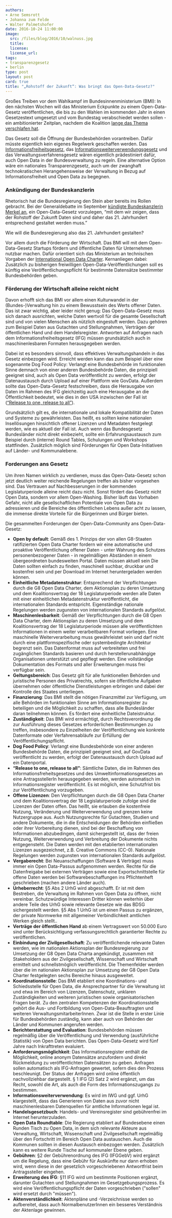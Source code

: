 ```yaml
---
authors: 
- Arne Semsrott
- Johanna zum Felde
- Walter Palmetshofer
date: 2016-10-24 11:00:00
image:
  src: /files/blog/2016/10/walnuss.jpg
  title: 
  license: 
  license_url: 
tags:
- transparenzgesetz
- berlin
type: post
layout: post
card: true
title: "„Rohstoff der Zukunft“: Was bringt das Open-Data-Gesetz?" 
---
```


Großes Treiben vor dem Wahlkampf im Bundesinnenministerium (BMI): In den nächsten Wochen will das Ministerium Eckpunkte zu einem Open-Data-Gesetz veröffentlichen, die bis zu den Wahlen im kommenden Jahr in einen Gesetzestext umgesetzt und vom Bundestag verabschiedet werden sollen - ein ambitionierter Zeitplan, nachdem die Koalition <a href="https://www.bundestag.de/blob/338564/789306eca3d6551de9c9060fd451e614/stellungnahme_heise-data.pdf">lange das Thema verschlafen hat</a>.

Das Gesetz soll die Öffnung der Bundesbehörden vorantreiben. Dafür müsste eigentlich kein eigenes Regelwerk geschaffen werden. Das <a href="https://fragdenstaat.de/hilfe/ifg/">Informationsfreiheitsgesetz</a>, das <a href="https://okfn.de/blog/2015/05/stellungnahme-iwg-bundestag-2015/">Informationsweiterverwendungsgesetz</a> und das Verwaltungsverfahrensgesetz wären eigentlich prädestiniert dafür, auch Open Data in der Bundesverwaltung zu regeln. Eine alternative Option wäre ein nationales Transparenzgesetz, auch um der zwanghaft technokratischen Herangehensweise der Verwaltung in Bezug auf Informationsfreiheit und Open Data zu begegnen.

<h3>Ankündigung der Bundeskanzlerin</h3>

Rhetorisch hat die Bundesregierung den Stein aber bereits ins Rollen gebracht. Bei der Generaldebatte im September <a href="https://www.bundesregierung.de/Content/DE/Rede/2016/09/2016-09-07-merkel-bundestag.html">kündigte Bundeskanzlerin Merkel an</a>, ein Open-Data-Gesetz vorzulegen, “mit dem wir zeigen, dass der Rohstoff der Zukunft Daten sind und daher das 21. Jahrhundert entsprechend gestaltet werden muss.”

Wie will die Bundesregierung also das 21. Jahrhundert gestalten?

Vor allem durch die Förderung der Wirtschaft. Das BMI will mit dem Open-Data-Gesetz Startups fördern und öffentliche Daten für Unternehmen nutzbar machen. Dafür orientiert sich das Ministerium an technischen Vorgaben der <a href="http://opendatacharter.net/">International Open Data Charter</a>. Kernanliegen dabei: Zusätzlich zu bisherigen freiwilligen Open-Data-Veröffentlichungen soll es künftig eine Veröffentlichungspflicht für bestimmte Datensätze bestimmter Bundesbehörden geben. 

<h3>Förderung der Wirtschaft alleine reicht nicht</h3>

Davon erhofft sich das BMI vor allem einen Kulturwandel in der (Bundes-)Verwaltung hin zu einem Bewusstsein des Werts offener Daten. Das ist zwar wichtig, aber leider nicht genug: Das Open-Data-Gesetz muss sich danach ausrichten, welche Daten wertvoll für die gesamte Gesellschaft sind und von vielen Menschen als nützlich eingestuft werden. Dazu gehören zum Beispiel Daten aus Gutachten und Stellungnahmen, Verträgen der öffentlichen Hand und dem Handelsregister. Antworten auf Anfragen nach dem Informationsfreiheitsgesetz (IFG) müssen grundsätzlich auch in maschinenlesbaren Formaten herausgegeben werden.

Dabei ist es besonders sinnvoll, dass effektives Verwaltungshandeln in das Gesetz einbezogen wird. Erreicht werden kann das zum Beispiel über eine sogenannte Dog Food Policy: Verlangt eine Bundesbehörde im funktionalen Sinne demnach von einer anderen Bundesbehörde Daten, die prinzipiell geeignet sind, auch als Open Data veröffentlicht zu werden, erfolgt der Datenaustausch durch Upload auf einer Plattform wie GovData. Außerdem sollte das Open-Data-Gesetz festschreiben, dass die Herausgabe von Daten im Rahmen des IFG gleichzeitig auch eine Herausgabe an die Öffentlichkeit bedeutet, wie dies in den USA inzwischen der Fall ist (<a href="https://www.justice.gov/oip/reports/proactive_disclosure_pilot_assessment/download">“Release to one, release to all”</a>). 

Grundsätzlich gilt es, die internationale und lokale Kompatibilität der Daten und Systeme zu gewährleisten. Das heißt, es sollten keine nationalen Insellösungen hinsichtlich offener Lizenzen und Metadaten festgelegt werden, wie es aktuell der Fall ist. Auch wenn das Bundesgesetz Bundesländer nicht direkt einbezieht, sollte ein Erfahrungsaustausch zum Beispiel durch (interne) Round Tables, Schulungen und Workshops stattfinden. Zusätzlich möglich sind Förderungen für Open Data-Initiativen auf Länder- und Kommunalebene.

<h3>Forderungen ans Gesetz</h3>

Um ihren Namen wirklich zu verdienen, muss das Open-Data-Gesetz schon jetzt deutlich weiter reichende Regelungen treffen als bisher vorgesehen sind. Das Vertrauen auf Nachbesserungen in der kommenden Legislaturperiode alleine reicht dazu nicht. Sonst fördert das Gesetz nicht Open Data, sondern vor allem Open-Washing. Bisher läuft das Vorhaben Gefahr, nicht alle gesellschaftlichen Potentiale von Open Data zu adressieren und die Bereiche des öffentlichen Lebens außer acht zu lassen, die immense direkte Vorteile für die Bürgerinnen und Bürger bieten.

Die gesammelten Forderungen der Open-Data-Community ans Open-Data-Gesetz:

- <b>Open by default</b>: Gemäß des 1. Prinzips der von allen G8-Staaten ratifizierten Open Data Charter fordern wir eine automatische und proaktive Veröffentlichung offener Daten - unter Wahrung des Schutzes personenbezogener Daten - in regelmäßigen Abständen in einem übergeordneten bundesweiten Portal. Daten müssen aktuell sein Die Daten sollten einfach zu finden, maschinell suchbar, druckbar und kostenfrei sein und per Download im Internet heruntergeladen werden können.
- <b>Einheitliche Metadatenstruktur</b>: Entsprechend der Verpflichtungen durch die G8 Open Data Charter, dem Aktionsplan zu deren Umsetzung und dem Koalitionsvertrag der 18 Legislaturperiode werden alle Daten mit einer einheitlichen Metadatenstruktur veröffentlicht, die internationalen Standards entspricht. Eigenständige nationale Regelungen werden zugunsten von internationalen Standards aufgelöst.
- <b>Maschinenlesbarkeit</b>: Gemäß der Verpflichtungen durch die G8 Open Data Charter, dem Aktionsplan zu deren Umsetzung und dem Koalitionsvertrag der 18 Legislaturperiode müssen alle veröffentlichten Informationen in einem weiter verarbeitbaren  Format vorliegen. Eine maschinelle Weiterverarbeitung muss gewährleistet sein und darf nicht durch eine plattformspezifische oder systembedingte Architektur begrenzt sein. Das Datenformat muss auf verbreiteten und frei zugänglichen Standards basieren und durch herstellerunabhängige Organisationen unterstützt und gepflegt werden. Eine vollständige Dokumentation des Formats und aller Erweiterungen muss frei verfügbar sein. 
- <b>Geltungsbereich</b>: Das Gesetz gilt für alle funktionellen Behörden und juristische Personen des Privatrechts, sofern sie öffentliche Aufgaben übernehmen oder öffentliche Dienstleistungen erbringen und dabei der Kontrolle des Staates unterliegen.
- <b>Finanzierung</b>: Das BMI stellt die nötigen Finanzmittel zur Verfügung, um alle Behörden im funktionalen Sinne am Informationsregister zu beteiligen und die Möglichkeit zu schaffen, dass alle Bundesländer daran teilnehmen können. Es fördert eine einheitliche Dateistruktur.
- <b>Zuständigkeit</b>: Das BMI wird ermächtigt, durch Rechtsverordnung die zur Ausführung dieses Gesetzes erforderlichen Bestimmungen zu treffen, insbesondere zu Einzelheiten der Veröffentlichung wie konkrete Datenformate oder Verfahrensabläufe zur Erfüllung der Veröffentlichungspflicht.
- <b>Dog Food Policy</b>: Verlangt eine Bundesbehörde von einer anderen Bundesbehörde Daten, die prinzipiell geeignet sind, auf GovData veröffentlicht zu werden, erfolgt der Datenaustausch durch Upload auf ein Datenportal. 
- <b>“Release to one, release to all”</b>: Sämtliche Daten, die im Rahmen des Informationsfreheitsgesetzes und des Umweltinformationsgesetzes an eine AntragsstellerIn herausgegeben werden, werden automatisch im Informationsregister veröffentlicht. Es ist möglich, eine Schutzfrist bis zur Veröffentlichung vorzugeben.
- <b>Offene Lizenzen</b>: Den Verpflichtungen durch die G8 Open Data Charter und dem Koalitionsvertrag der 18 Legislaturperiode zufolge sind die Lizenzen der Daten offen. Das heißt, sie erlauben die kostenfreie Nutzung, Veränderung und Weiterverwendung und grenzen keine Nutzergruppe aus. Auch Nutzungsrechte für Gutachten, Studien und andere Dokumente, die in die Entscheidungen der Behörden einfließen oder ihrer Vorbereitung dienen, sind bei der Beschaffung von Informationen abzubedingen, damit sichergestellt ist, dass der freien Nutzung, Weiterverwendung und Verbreitung der Dokumente nichts entgegensteht. Die Daten werden mit den etablierten internationalen Lizenzen ausgezeichnet, z.B. Creative Commons (CC-0). Nationale Regelungen werden zugunsten von internationalen Standards aufgelöst.
- <b>Vergaberecht</b>: Bei Neuanschaffungen (Software & Verträge) muss immer ein Open Data-Passus aufgenommen werden. Rechte für die Datenfreigabe bei externen Verträgen sowie eine Exportschnittstelle für offene Daten werden bei Softwarebeschaffungen ins Pflichtenheft geschrieben (machen andere Länder auch).
- <b>Urheberrecht</b>: §5 Abs 2 UrhG wird abgeschafft. Er ist mit dem Bestreben, die Verwaltung im Rahmen von Open Data zu öffnen, nicht vereinbar. Schutzwürdige Interessen Dritter können weiterhin über andere Teile des UrhG sowie relevante Gesetze wie das BDSG sichergestellt werden. §5 Abs 1 UrhG ist um einen Passus zu ergänzen, der private Normwerke mit allgemeiner Verbindlichkeit amtlichen Werken gleich stellt..
- <b>Verträge der öffentlichen Hand</b> ab einem Vertragswert von 50.000 Euro sind unter Berücksichtigung verfassungsrechtlich garantierter Rechte zu veröffentlichen. 
- <b>Einbindung der Zivilgesellschaft</b>: Zu veröffentlichende relevante Daten werden, wie im nationalen Aktionsplan der Bundesregierung zur Umsetzung der G8 Open Data Charta angekündigt, zusammen mit Stakeholdern aus der Zivilgesellschaft, Wissenschaft und Wirtschaft ermittelt und schnellstmöglich veröffentlicht. Die Themenfelder werden über die im nationalen Aktionsplan zur Umsetzung der G8 Open Data Charter festgelegten sechs Bereiche hinaus ausgeweitet.
- <b>Koordinationsstelle</b>: Das BMI etabliert eine Koordinations- und Schiedsstelle für Open Data, die Ansprechpartner für die Verwaltung ist und etwa im Bereich von Lizenzen, Datenschutz, unklaren Zuständigkeiten und weiteren juristischen sowie organisatorischen Fragen berät. Zu den zentralen Kompetenzen der Koordinationsstelle gehört die Aus- und Fortbildung von Open-Data-Beauftragten und weiteren VerwaltungsmitarbeiterInnen. Zwar ist die Stelle in erster Linie für Bundesbehörden zuständig, kann aber auch von Behörden der Länder und Kommunen angerufen werden. 
- <b>Berichterstattung und Evaluation</b>: Bundesbehörden müssen regelmäßig über die Veröffentlichung und Verwendung (ausführliche Statistik) von Open Data berichten. Das Open-Data-Gesetz wird fünf Jahre nach Inkrafttreten evaluiert.
- <b>Anforderungsmöglichkeit</b>: Das Informationsregister enthält die Möglichkeit, online anonym Datensätze anzufordern und direkt Rückmeldung zu veröffentlichten Datensätzen zu geben. Anfragen sollen automatisch als IFG-Anfragen gewertet, sofern dies den Prozess beschleunigt. Der Status der Anfragen wird online öffentlich nachvollziehbar dargestellt. § 1 IFG (2) Satz 2 wird ergänzt, um das Recht, sowohl die  Art, als  auch die Form des Informationszugangs zu bestimmen.
- <b>Informationsweiterverwendung</b>: Es wird im IWG und ggf. UrhG klargestellt, dass das Generieren von Daten aus zuvor nicht maschinenlesbaren Datenquellen für amtliche Informationen legal ist.
- <b>Handelsgesetzbuch</b>: Handels- und Vereinsregister sind gebührenfrei im Internet herunterzuladen.
- <b>Open Data Roundtable</b>: Die Regierung etabliert auf Bundesebene einen Runden Tisch zu Open Data, in dem sich relevante Akteure aus Verwaltung, Wirtschaft, Wissenschaft und Zivilgesellschaft regelmäßig über den Fortschritt im Bereich Open Data austauschen. Auch die Kommunen sollten in diesen Austausch einbezogen werden. Zusätzlich kann es weitere Runde Tische auf kommunaler Ebene geben.
- <b>Gebühren</b>: §2 der Gebührenordnung des IFG (IFGGebV) wird ergänzt um die Regelung, dass eine Gebühr für Auskünfte nur dann erhoben wird, wenn diese in der gesetzlich vorgeschriebenen Antwortfrist beim Antragssteller eingehen.
- <b>Erweiterung des IFG</b>: §11 IFG wird um bestimmte Positionen ergänzt, darunter Gutachten und Stellungnahmen im Gesetzgebungsprozess. Es wird eine Veröffentlichungspflicht der Daten vorgeschrieben ("sollen" wird ersetzt durch "müssen").
- <b>Aktenverständlichkeit</b>: Aktenpläne und -Verzeichnisse werden so aufbereitet, dass auch NormalbenutzerInnen ein besseres Verständnis der Aktenlage gewinnen.


